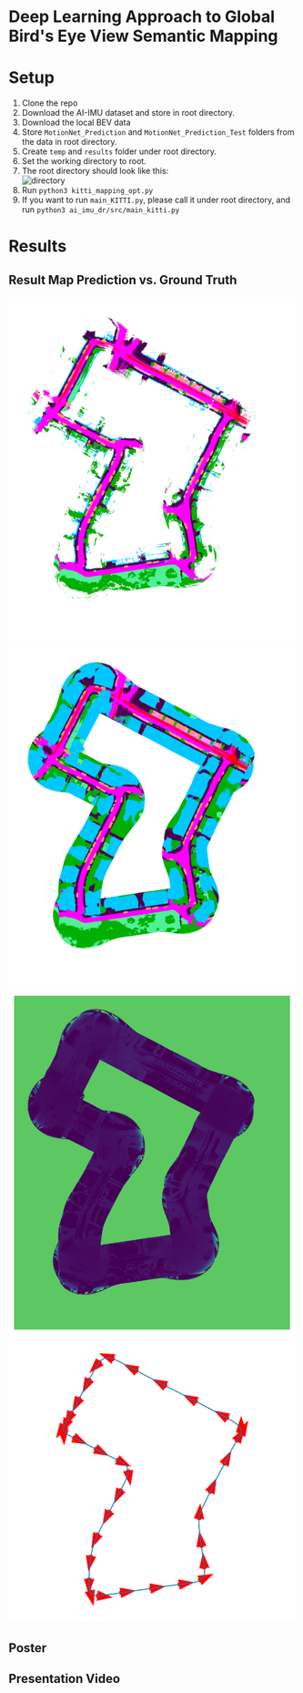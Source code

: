 # Deep Learning Approach to Global Bird's Eye View Semantic Mapping

# Setup
1. Clone the repo
2. Download the AI-IMU dataset and store in root directory.
3. Download the local BEV data 
4. Store `MotionNet_Prediction` and `MotionNet_Prediction_Test` folders from the data in root directory.
4. Create `temp` and `results` folder under root directory.
5. Set the working directory to root.
6. The root directory should look like this:  
![directory](readme.media/readme_directory.PNG)
7. Run `python3 kitti_mapping_opt.py`
8. If you want to run `main_KITTI.py`, please call it under root directory, and run `python3 ai_imu_dr/src/main_kitti.py`

# Results

## Result Map Prediction vs. Ground Truth
![directory](scene_07_gt_mean.png)![directory](scene_07_test_mean.png)
![directory](scene_07_test_variance.png)![directory](scene_07_trajectory_heading_rotated.png)
## Poster

## Presentation Video
